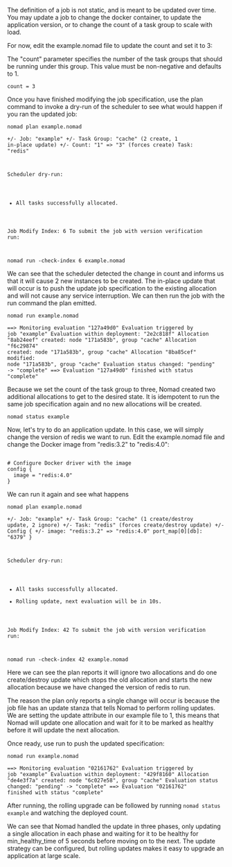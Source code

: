 The definition of a job is not static, and is meant to be updated over time. You may update a job to change the docker container, to update the application version, or to change the count of a task group to scale with load.

For now, edit the example.nomad file to update the count and set it to 3:

The "count" parameter specifies the number of the task groups that should be running under this group. This value must be non-negative and defaults to 1.

<code>count = 3</code>

Once you have finished modifying the job specification, use the plan command to invoke a dry-run of the scheduler to see what would happen if you ran the updated job:

<code>nomad plan example.nomad</code>

<code>+/- Job: "example"
+/- Task Group: "cache" (2 create, 1 in-place update)
+/- Count: "1" => "3" (forces create)
    Task: "redis"

Scheduler dry-run:
- All tasks successfully allocated.

Job Modify Index: 6
To submit the job with version verification run:

nomad run -check-index 6 example.nomad</code>

We can see that the scheduler detected the change in count and informs us that it will cause 2 new instances to be created. The in-place update that will occur is to push the update job specification to the existing allocation and will not cause any service interruption. We can then run the job with the run command the plan emitted.

<code>nomad run example.nomad</code>

<code>==> Monitoring evaluation "127a49d0"
  Evaluation triggered by job "example"
  Evaluation within deployment: "2e2c818f"
  Allocation "8ab24eef" created: node "171a583b", group "cache"
  Allocation "f6c29874" created: node "171a583b", group "cache"
  Allocation "8ba85cef" modified: node "171a583b", group "cache"
  Evaluation status changed: "pending" -> "complete"
==> Evaluation "127a49d0" finished with status "complete"</code>

Because we set the count of the task group to three, Nomad created two additional allocations to get to the desired state. It is idempotent to run the same job specification again and no new allocations will be created.

<code>nomad status example</code>

Now, let's try to do an application update. In this case, we will simply change the version of redis we want to run. Edit the example.nomad file and change the Docker image from "redis:3.2" to "redis:4.0":

<code>
# Configure Docker driver with the image
config {
  image = "redis:4.0"
}
</code>

We can run it again and see what happens

<code>nomad plan example.nomad</code>

<code>+/- Job: "example"
+/- Task Group: "cache" (1 create/destroy update, 2 ignore)
+/- Task: "redis" (forces create/destroy update)
  +/- Config {
    +/- image:           "redis:3.2" => "redis:4.0"
        port_map[0][db]: "6379"
      }

Scheduler dry-run:
- All tasks successfully allocated.
- Rolling update, next evaluation will be in 10s.

Job Modify Index: 42
To submit the job with version verification run:

nomad run -check-index 42 example.nomad
</code>

Here we can see the plan reports it will ignore two allocations and do one create/destroy update which stops the old allocation and starts the new allocation because we have changed the version of redis to run.

The reason the plan only reports a single change will occur is because the job file has an update stanza that tells Nomad to perform rolling updates. We are setting the update attribute in our example file to 1, this means that Nomad will update one allocation and wait for it to be marked as healthy before it will update the next allocation.

Once ready, use run to push the updated specification:

<code>nomad run example.nomad</code>

<code>==> Monitoring evaluation "02161762"
  Evaluation triggered by job "example"
  Evaluation within deployment: "429f8160"
  Allocation "de4e3f7a" created: node "6c027e58", group "cache"
  Evaluation status changed: "pending" -> "complete"
==> Evaluation "02161762" finished with status "complete"</code>

After running, the rolling upgrade can be followed by running <code>nomad status example</code> and watching the deployed count.

We can see that Nomad handled the update in three phases, only updating a single allocation in each phase and waiting for it to be healthy for min_healthy_time of 5 seconds before moving on to the next. The update strategy can be configured, but rolling updates makes it easy to upgrade an application at large scale.
